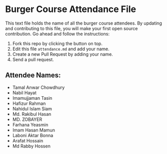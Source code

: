 # Burger Course Attendance File

This text file holds the name of all the burger course attendees. By updating and contributing to this file, you will make your first open source contribution. Go ahead and follow the instructions:

1. Fork this repo by clicking the button on top.
2. Edit this file `attendance.md` and add your name.
3. Create a new Pull Request by adding your name.
4. Send a pull request.

## Attendee Names:

- Tamal Anwar Chowdhury
- Nabil Hayat
- Imamujjaman Tasin
- Hafizur Rahman
- Nahidul Islam Siam
- Md. Rakibul Hasan
- MD. ZOBAYER
- Farhana Yeasmin
- Imam Hasan Mamun
- Laboni Aktar Bonna
- Arafat Hossain
- Md Rabby Hossen
